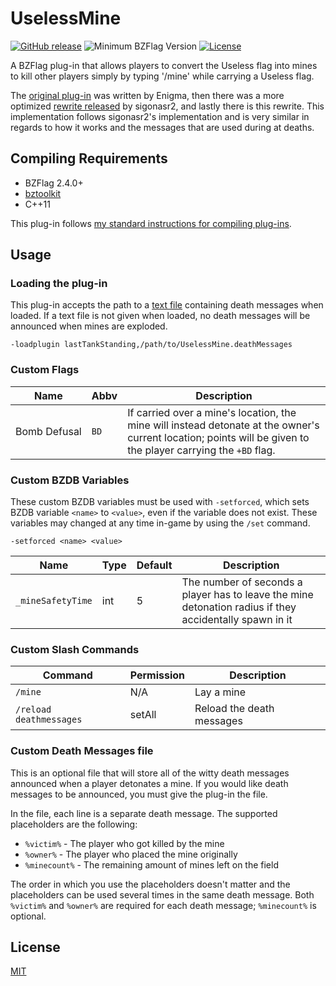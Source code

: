 # UselessMine

[![GitHub release](https://img.shields.io/github/release/allejo/UselessMine.svg)](https://github.com/allejo/UselessMine/releases/latest)
![Minimum BZFlag Version](https://img.shields.io/badge/BZFlag-v2.4.0+-blue.svg)
[![License](https://img.shields.io/github/license/allejo/UselessMine.svg)](https://github.com/allejo/UselessMine/blob/master/LICENSE.md)

A BZFlag plug-in that allows players to convert the Useless flag into mines to kill other players simply by typing '/mine' while carrying a Useless flag.

The [original plug-in](http://forums.bzflag.org/viewtopic.php?f=79&t=10340&p=103683) was written by Enigma, then there was a more optimized [rewrite released](http://forums.bzflag.org/viewtopic.php?f=79&t=17630) by sigonasr2, and lastly there is this rewrite. This implementation follows sigonasr2's implementation and is very similar in regards to how it works and the messages that are used during at deaths.

## Compiling Requirements

- BZFlag 2.4.0+
- [bztoolkit](https://github.com/allejo/bztoolkit)
- C++11

This plug-in follows [my standard instructions for compiling plug-ins](https://github.com/allejo/docs/wiki/BZFlag-Plugin-Distribution).

## Usage

### Loading the plug-in

This plug-in accepts the path to a [text file](https://github.com/allejo/UselessMine/blob/master/UselessMine.deathMessages) containing death messages when loaded. If a text file is not given when loaded, no death messages will be announced when mines are exploded.

```
-loadplugin lastTankStanding,/path/to/UselessMine.deathMessages
```

### Custom Flags

| Name | Abbv | Description |
| ---- | ---- | ----------- |
| Bomb&nbsp;Defusal | `BD` | If carried over a mine's location, the mine will instead detonate at the owner's current location; points will be given to the player carrying the `+BD` flag. |

### Custom BZDB Variables

These custom BZDB variables must be used with `-setforced`, which sets BZDB variable `<name>` to `<value>`, even if the variable does not exist. These variables may changed at any time in-game by using the `/set` command.

```
-setforced <name> <value>
```

| Name | Type | Default | Description |
| ---- | ---- | ------- | ----------- |
| `_mineSafetyTime` | int | 5 | The number of seconds a player has to leave the mine detonation radius if they accidentally spawn in it |

### Custom Slash Commands

| Command | Permission | Description |
| ------- | ---------- | ----------- |
| `/mine` | N/A | Lay a mine |
| `/reload deathmessages` | setAll | Reload the death messages |

### Custom Death Messages file

This is an optional file that will store all of the witty death messages announced when a player detonates a mine. If you would like death messages to be announced, you must give the plug-in the file.

In the file, each line is a separate death message. The supported placeholders are the following:

- `%victim%` - The player who got killed by the mine
- `%owner%` - The player who placed the mine originally
- `%minecount%` - The remaining amount of mines left on the field

The order in which you use the placeholders doesn't matter and the placeholders can be used several times in the same death message. Both `%victim%` and `%owner%` are required for each death message; `%minecount%` is optional.

## License

[MIT](https://github.com/allejo/UselessMine/blob/master/LICENSE.md)
